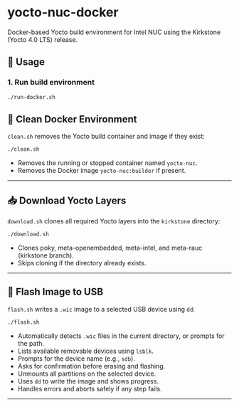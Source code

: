 # yocto-nuc-docker

Docker-based Yocto build environment for Intel NUC using the Kirkstone (Yocto 4.0 LTS) release.

## 🐳 Usage

### 1. Run build environment

```bash
./run-docker.sh
```

## 🧹 Clean Docker Environment

`clean.sh` removes the Yocto build container and image if they exist:

```bash
./clean.sh
```

- Removes the running or stopped container named `yocto-nuc`.
- Removes the Docker image `yocto-nuc:builder` if present.

---

## 📥 Download Yocto Layers

`download.sh` clones all required Yocto layers into the `kirkstone` directory:

```bash
./download.sh
```

- Clones poky, meta-openembedded, meta-intel, and meta-rauc (kirkstone branch).
- Skips cloning if the directory already exists.

---

## 💾 Flash Image to USB

`flash.sh` writes a `.wic` image to a selected USB device using `dd`:

```bash
./flash.sh
```

- Automatically detects `.wic` files in the current directory, or prompts for the path.
- Lists available removable devices using `lsblk`.
- Prompts for the device name (e.g., `sdb`).
- Asks for confirmation before erasing and flashing.
- Unmounts all partitions on the selected device.
- Uses `dd` to write the image and shows progress.
- Handles errors and aborts safely if any step fails.

---